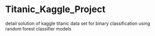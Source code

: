 # Titanic_Kaggle_Project
detail solution of kaggle titanic data set for binary classification using random forest classifier models
